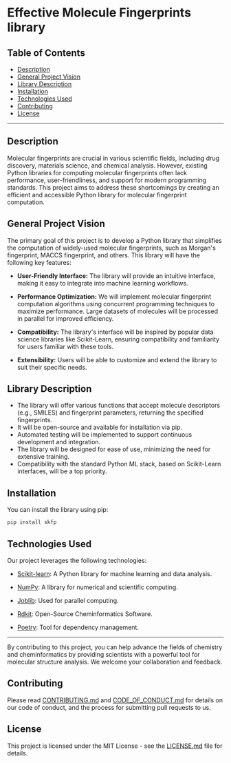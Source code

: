 # Effective Molecule Fingerprints library


## Table of Contents
- [Description](#description)
- [General Project Vision](#general-project-vision)
- [Library Description](#library-description)
- [Installation](#installation)
- [Technologies Used](#technologies-used)
- [Contributing](#contributing)
- [License](#license)

---

## Description

Molecular fingerprints are crucial in various scientific fields, including drug discovery, materials science, and chemical analysis. However, existing Python libraries for computing molecular fingerprints often lack performance, user-friendliness, and support for modern programming standards. This project aims to address these shortcomings by creating an efficient and accessible Python library for molecular fingerprint computation.

## General Project Vision
 
The primary goal of this project is to develop a Python library that simplifies the computation of widely-used molecular fingerprints, such as Morgan's fingerprint, MACCS fingerprint, and others. This library will have the following key features:

- **User-Friendly Interface:** The library will provide an intuitive interface, making it easy to integrate into machine learning workflows.

- **Performance Optimization:** We will implement molecular fingerprint computation algorithms using concurrent programming techniques to maximize performance. Large datasets of molecules will be processed in parallel for improved efficiency.

- **Compatibility:** The library's interface will be inspired by popular data science libraries like Scikit-Learn, ensuring compatibility and familiarity for users familiar with these tools.

- **Extensibility:** Users will be able to customize and extend the library to suit their specific needs.

## Library Description

- The library will offer various functions that accept molecule descriptors (e.g., SMILES) and fingerprint parameters, returning the specified fingerprints.
- It will be open-source and available for installation via pip.
- Automated testing will be implemented to support continuous development and integration.
- The library will be designed for ease of use, minimizing the need for extensive training.
- Compatibility with the standard Python ML stack, based on Scikit-Learn interfaces, will be a top priority.

## Installation

You can install the library using pip:

```bash
pip install skfp
```


## Technologies Used

Our project leverages the following technologies:

- [Scikit-learn](https://scikit-learn.org): A Python library for machine learning and data analysis.

- [NumPy](https://numpy.org): A library for numerical and scientific computing.

- [Joblib](https://joblib.readthedocs.io): Used for parallel computing.

- [Rdkit](https://www.rdkit.org/): Open-Source Cheminformatics Software.

- [Poetry](https://python-poetry.org/): Tool for dependency management.

---

By contributing to this project, you can help advance the fields of chemistry and cheminformatics by providing scientists with a powerful tool for molecular structure analysis. We welcome your collaboration and feedback.

## Contributing

Please read [CONTRIBUTING.md](CONTRIBUTING.md) and [CODE_OF_CONDUCT.md](CODE_OF_CONDUCT.md) for details on our code of conduct, and the process for submitting pull requests to us.

## License

This project is licensed under the MIT License - see the [LICENSE.md](LICENSE.md) file for details.


